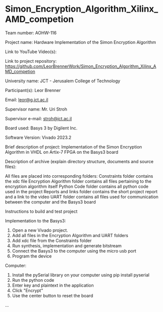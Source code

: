# Simon_Encryption_Algorithm_Xilinx_AMD_competion

Team number: AOHW-116

Project name: Hardware Implementation of the Simon Encryption Algorithm

Link to YouTube Video(s): 

Link to project repository: https://github.com/LeorBrennerWork/Simon_Encryption_Algorithm_Xilinx_AMD_competion

 

University name: JCT - Jerusalem College of Technology

Participant(s): Leor Brenner

Email: leor@g.jct.ac.il

<copy above if necessary for each participant>

Supervisor name: Mr. Uri Stroh

Supervisor e-mail: stroh@jct.ac.il

 

Board used: Basys 3 by Digilent Inc.

Software Version: Vivado 2023.2

Brief description of project: Implementation of the Simon Encryption Algorithm in VHDL on Artix-7 FPGA on the Basys3 board

 

Description of archive (explain directory structure, documents and source files):

All files are placed into corresponding folders:
Constraints folder contains the xdc file
Encryption Algorithm folder contains all files pertaining to the encryption algorithm itself
Python Code folder contains all python code used in the project
Reports and links folder contains the short project report and a link to the video
UART folder contains all files used for communication between the computer and the Basys3 board

Instructions to build and test project

Implementation to the Basys3:
1. Open a new Vivado project.
2. Add all files in the Encryption Algorithm and UART folders
3. Add xdc file from the Constraints folder
4. Run synthesis, implementation and generate bitstream
5. Connect the Basys3 to the computer using the micro usb port
6. Program the device

Computer:
1. Install the pySerial library on your computer using pip install pyserial
2. Run the python code
3. Enter key and plaintext in the application
4. Click "Encrypt"
5. Use the center button to reset the board

...
